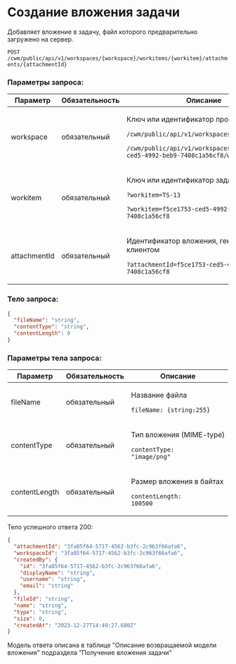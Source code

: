 # Создание вложения задачи

Добавляет вложение в задачу, файл которого предварительно загружено на сервер.

`POST /cwm/public/api/v1/workspaces/{workspace}/workitems/{workitem}/attachments/{attachmentId}`

### Параметры запроса:

| **Параметр** | **Обязательность** | **Описание**                                                                                                                                                                                              |
| ------------ | ------------------ | --------------------------------------------------------------------------------------------------------------------------------------------------------------------------------------------------------- |
| workspace    | обязательный       | <p>Ключ или идентификатор пространства</p><p><code>/cwm/public/api/v1/workspaces/KEY/workitems</code></p><p><code>/cwm/public/api/v1/workspaces/f5ce1753-ced5-4992-beb9-7408c1a56cf8/workitems</code></p> |
| workitem     | обязательный       | <p>Ключ или идентификатор задачи</p><p><code>?workitem=TS-13</code></p><p><code>?workitem=f5ce1753-ced5-4992-beb9-7408c1a56cf8</code></p>                                                                 |
| attachmentId | обязательный       | <p>Идентификатор вложения, генерируется клиентом</p><p><code>?attachmentId=f5ce1753-ced5-4992-beb9-7408c1a56cf8</code></p>                                                                                |

### Тело запроса:

```json
{
  "fileName": "string",
  "contentType": "string",
  "contentLength": 0
}
```

### Параметры тела запроса:

| **Параметр**  | **Обязательность** | **Описание**                                                                |
| ------------- | ------------------ | --------------------------------------------------------------------------- |
| fileName      | обязательный       | <p>Название файла</p><p><code>fileName: {string:255}</code></p>             |
| contentType   | обязательный       | <p>Тип вложения (MIME-type)</p><p><code>contentType: "image/png"</code></p> |
| contentLength | обязательный       | <p>Размер вложения в байтах</p><p><code>contentLength: 100500</code></p>    |

Тело успешного ответа 200:

```json
{
  "attachmentId": "3fa85f64-5717-4562-b3fc-2c963f66afa6",
  "workspaceId": "3fa85f64-5717-4562-b3fc-2c963f66afa6",
  "createdBy": {
    "id": "3fa85f64-5717-4562-b3fc-2c963f66afa6",
    "displayName": "string",
    "username": "string",
    "email": "string"
  },
  "fileId": "string",
  "name": "string",
  "type": "string",
  "size": 0,
  "createdAt": "2023-12-27T14:49:27.680Z"
}
```

Модель ответа описана в таблице "Описание возвращаемой модели вложения" подраздела "Получение вложения задачи"
